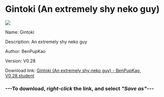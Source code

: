 # Gintoki (An extremely shy neko guy)

<img src = "https://raw.githubusercontent.com/Arbiter1223/Koukou-Gurashi-Custom-Students/master/Students/Files/Gintoki%20(An%20extremely%20shy%20neko%20guy).png">

Name: Gintoki

Description: An extremely shy neko guy

Author: BenPupKao

Version: V0.28

Download link: <a href="https://raw.githubusercontent.com/Arbiter1223/Koukou-Gurashi-Custom-Students/master/Students/Files/Gintoki%20(An%20extremely%20shy%20neko%20guy)%20-%20BenPupKao%2C%20V0.28.student">Gintoki (An extremely shy neko guy) - BenPupKao, V0.28.student</a>

### ---**To download, _right-click_ the link, and select _"Save as"_**---

